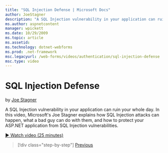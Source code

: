 ```yaml
---
title: "SQL Injection Defense | Microsoft Docs"
author: JoeStagner
description: "A SQL Injection vulnerability in your application can ruin your whole day. In this video, Microsoft’s Joe Stagner explains how SQL Injection attacks can happ..."
ms.author: aspnetcontent
manager: wpickett
ms.date: 10/29/2009
ms.topic: article
ms.assetid: 
ms.technology: dotnet-webforms
ms.prod: .net-framework
msc.legacyurl: /web-forms/videos/authentication/sql-injection-defense
msc.type: video
---
```

SQL Injection Defense
====================
by [Joe Stagner](https://github.com/JoeStagner)

A SQL Injection vulnerability in your application can ruin your whole day. In this video, Microsoft's Joe Stagner explains how SQL Injection attacks can happen, what a bad guy can do with them, and how to protect your ASP.NET application from SQL Injection vulnerabilities.

[&#9654; Watch video (25 minutes)](https://channel9.msdn.com/Blogs/ASP-NET-Site-Videos/sql-injection-defense)

>[!div class="step-by-step"]
[Previous](creating-inactive-users.md)